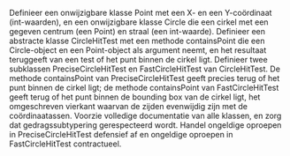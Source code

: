 Definieer een onwijzigbare klasse Point met een X- en een Y-coördinaat (int-waarden), en een onwijzigbare klasse Circle die een cirkel met een gegeven centrum (een Point) en straal (een int-waarde). Definieer een abstracte klasse CircleHitTest met een methode containsPoint die een Circle-object en een Point-object als argument neemt, en het resultaat teruggeeft van een test of het punt binnen de cirkel ligt. Definieer twee subklassen PreciseCircleHitTest en FastCircleHitTest van CircleHitTest. De methode containsPoint van PreciseCircleHitTest geeft precies terug of het punt binnen de cirkel ligt; de methode containsPoint van FastCircleHitTest geeft terug of het punt binnen de bounding box van de cirkel ligt, het omgeschreven vierkant waarvan de zijden evenwijdig zijn met de coördinaatassen. Voorzie volledige documentatie van alle klassen, en zorg dat gedragssubtypering gerespecteerd wordt. Handel ongeldige oproepen in PreciseCircleHitTest defensief af en ongeldige oproepen in FastCircleHitTest contractueel.
